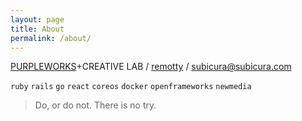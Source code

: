 ```yaml
---
layout: page
title: About
permalink: /about/
---
```


[PURPLEWORKS](http://purpleworks.co.kr)+CREATIVE LAB / [remotty](http://blog.remotty.com/blog/) / subicura@subicura.com

`ruby` `rails` `go` `react` `coreos` `docker` `openframeworks` `newmedia`

> Do, or do not. There is no try.
